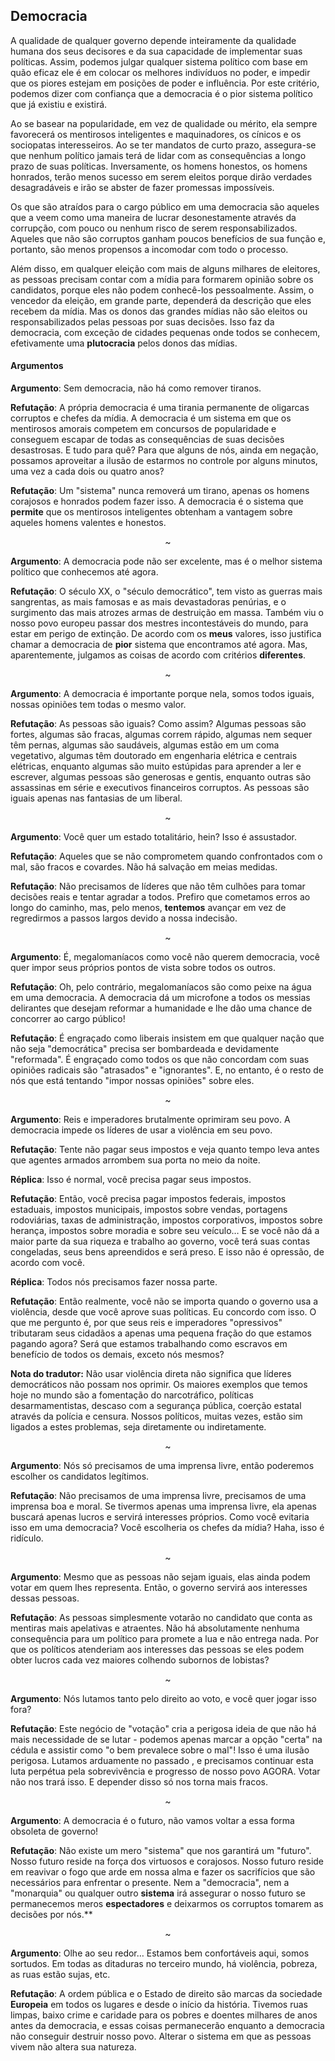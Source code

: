 ## Democracia

A qualidade de qualquer governo depende inteiramente da qualidade humana dos seus decisores e da sua capacidade de implementar suas políticas. Assim, podemos julgar qualquer sistema político com base em quão eficaz ele é em colocar os melhores indivíduos no poder, e impedir que os piores estejam em posições de poder e influência. Por este critério, podemos dizer com confiança que a democracia é o pior sistema político que já existiu e existirá.

Ao se basear na popularidade, em vez de qualidade ou mérito, ela sempre favorecerá os mentirosos inteligentes e maquinadores, os cínicos e os sociopatas interesseiros. Ao se ter mandatos de curto prazo, assegura-se que nenhum político jamais terá de lidar com as consequências a longo prazo de suas políticas. Inversamente, os homens honestos, os homens honrados, terão menos sucesso em serem eleitos porque dirão verdades desagradáveis e irão se abster de fazer promessas impossíveis.

Os que são atraídos para o cargo público em uma democracia são aqueles que a veem como uma maneira de lucrar desonestamente através da corrupção, com pouco ou nenhum risco de serem responsabilizados. Aqueles que não são corruptos ganham poucos benefícios de sua função e, portanto, são menos propensos a incomodar com todo o processo.

Além disso, em qualquer eleição com mais de alguns milhares de eleitores, as pessoas precisam contar com a mídia para formarem opinião sobre os candidatos, porque eles não podem conhecê-los pessoalmente. Assim, o vencedor da eleição, em grande parte, dependerá da descrição que eles recebem da mídia. Mas os donos das grandes mídias não são eleitos ou responsabilizados pelas pessoas por suas decisões. Isso faz da democracia, com exceção de cidades pequenas onde todos se conhecem, efetivamente uma **plutocracia** pelos donos das mídias.

#### Argumentos

**Argumento**: Sem democracia, não há como remover tiranos.

**Refutação**: A própria democracia é uma tirania permanente de oligarcas corruptos e chefes da mídia. A democracia é um sistema em que os mentirosos amorais competem em concursos de popularidade e conseguem escapar de todas as consequências de suas decisões desastrosas. E tudo para quê? Para que alguns de nós, ainda em negação, possamos aproveitar a ilusão de estarmos no controle por alguns minutos, uma vez a cada dois ou quatro anos?

**Refutação**: Um "sistema" nunca removerá um tirano, apenas os homens corajosos e honrados podem fazer isso. A democracia é o sistema que **permite** que os mentirosos inteligentes obtenham a vantagem sobre aqueles homens valentes e honestos.

<p align="center">~</p>

**Argumento**: A democracia pode não ser excelente, mas é o melhor sistema político que conhecemos até agora.

**Refutação**: O século XX, o "século democrático", tem visto as guerras mais sangrentas, as mais famosas e as mais devastadoras penúrias, e o surgimento das mais atrozes armas de destruição em massa. Também viu o nosso povo europeu passar dos mestres incontestáveis do mundo, para estar em perigo de extinção. De acordo com os **meus** valores, isso justifica chamar a democracia de **pior** sistema que encontramos até agora. Mas, aparentemente, julgamos as coisas de acordo com critérios **diferentes**.

<p align="center">~</p>

**Argumento**: A democracia é importante porque nela, somos todos iguais, nossas opiniões tem todas o mesmo valor.

**Refutação**: As pessoas são iguais? Como assim? Algumas pessoas são fortes, algumas são fracas, algumas correm rápido, algumas nem sequer têm pernas, algumas são saudáveis, algumas estão em um coma vegetativo, algumas têm doutorado em engenharia elétrica e centrais elétricas, enquanto algumas são muito estúpidas para aprender a ler e escrever, algumas pessoas são generosas e gentis, enquanto outras são assassinas em série e executivos financeiros corruptos. As pessoas são iguais apenas nas fantasias de um liberal.

<p align="center">~</p>

**Argumento**: Você quer um estado totalitário, hein? Isso é assustador.

**Refutação**: Aqueles que se não comprometem quando confrontados com o mal, são fracos e covardes. Não há salvação em meias medidas.

**Refutação**: Não precisamos de líderes que não têm culhões para tomar decisões reais e tentar agradar a todos. Prefiro que cometamos erros ao longo do caminho, mas, pelo menos, **tentemos** avançar em vez de regredirmos a passos largos devido a nossa indecisão.

<p align="center">~</p>

**Argumento**: É, megalomaníacos como você não querem democracia, você quer impor seus próprios pontos de vista sobre todos os outros.

**Refutação**: Oh, pelo contrário, megalomaníacos são como peixe na água em uma democracia. A democracia dá um microfone a todos os messias delirantes que desejam reformar a humanidade e lhe dão uma chance de concorrer ao cargo público!

**Refutação**: É engraçado como liberais insistem em que qualquer nação que não seja "democrática" precisa ser bombardeada e devidamente "reformada". É engraçado como todos os que não concordam com suas opiniões radicais são "atrasados" e "ignorantes". E, no entanto, é o resto de nós que está tentando "impor nossas opiniões" sobre eles.

<p align="center">~</p>

**Argumento**: Reis e imperadores brutalmente oprimiram seu povo. A democracia impede os líderes de usar a violência em seu povo.

**Refutação**: Tente não pagar seus impostos e veja quanto tempo leva antes que agentes armados arrombem sua porta no meio da noite.

**Réplica**: Isso é normal, você precisa pagar seus impostos.

**Refutação**: Então, você precisa pagar impostos federais, impostos estaduais, impostos municipais, impostos sobre vendas, portagens rodoviárias, taxas de administração, impostos corporativos, impostos sobre herança, impostos sobre moradia e sobre seu veículo… E se você não dá a maior parte da sua riqueza e trabalho ao governo, você terá suas contas congeladas, seus bens apreendidos e será preso. E isso não é opressão, de acordo com você.

**Réplica**: Todos nós precisamos fazer nossa parte.

**Refutação**: Então realmente, você não se importa quando o governo usa a violência, desde que você aprove suas políticas. Eu concordo com isso. O que me pergunto é, por que seus reis e imperadores "opressivos" tributaram seus cidadãos a apenas uma pequena fração do que estamos pagando agora? Será que estamos trabalhando como escravos em benefício de todos os demais, exceto nós mesmos?

**Nota do tradutor:** Não usar violência direta não significa que líderes democráticos não possam nos oprimir. Os maiores exemplos que temos hoje no mundo são a fomentação do narcotráfico, políticas desarmamentistas, descaso com a segurança pública, coerção estatal através da polícia e censura. Nossos políticos, muitas vezes, estão sim ligados a estes problemas, seja diretamente ou indiretamente.

<p align="center">~</p>

**Argumento**: Nós só precisamos de uma imprensa livre, então poderemos escolher os candidatos legítimos.

**Refutação**: Não precisamos de uma imprensa livre, precisamos de uma imprensa boa e moral. Se tivermos apenas uma imprensa livre, ela apenas buscará apenas lucros e servirá interesses próprios. Como você evitaria isso em uma democracia? Você escolheria os chefes da mídia? Haha, isso é ridículo.

<p align="center">~</p>

**Argumento**: Mesmo que as pessoas não sejam iguais, elas ainda podem votar em quem lhes representa. Então, o governo servirá aos interesses dessas pessoas.

**Refutação**: As pessoas simplesmente votarão no candidato que conta as mentiras mais apelativas e atraentes. Não há absolutamente nenhuma consequência para um político para promete a lua e não entrega nada. Por que os políticos atenderiam aos interesses das pessoas se eles podem obter lucros cada vez maiores colhendo subornos de lobistas?

<p align="center">~</p>

**Argumento**: Nós lutamos tanto pelo direito ao voto, e você quer jogar isso fora?

**Refutação**: Este negócio de "votação" cria a perigosa ideia de que não há mais necessidade de se lutar - podemos apenas marcar a opção "certa" na cédula e assistir como "o bem prevalece sobre o mal"! Isso é uma ilusão perigosa. Lutamos arduamente no passado , e precisamos continuar esta luta perpétua pela sobrevivência e progresso de nosso povo AGORA. Votar não nos trará isso. E depender disso só nos torna mais fracos.

<p align="center">~</p>

**Argumento**: A democracia é o futuro, não vamos voltar a essa forma obsoleta de governo!

**Refutação**: Não existe um mero "sistema" que nos garantirá um "futuro". Nosso futuro reside na força dos virtuosos e corajosos. Nosso futuro reside em reavivar o fogo que arde em nossa alma e fazer os sacrifícios que são necessários para enfrentar o presente. Nem a "democracia", nem a "monarquia" ou qualquer outro **sistema** irá assegurar o nosso futuro se permanecemos meros **espectadores** e deixarmos os corruptos tomarem as decisões por nós.**

<p align="center">~</p>

**Argumento**: Olhe ao seu redor… Estamos bem confortáveis aqui, somos sortudos. Em todas as ditaduras no terceiro mundo, há violência, pobreza, as ruas estão sujas, etc.

**Refutação**: A ordem pública e o Estado de direito são marcas da sociedade **Europeia** em todos os lugares e desde o início da história. Tivemos ruas limpas, baixo crime e caridade para os pobres e doentes milhares de anos antes da democracia, e essas coisas permanecerão enquanto a democracia não conseguir destruir nosso povo. Alterar o sistema em que as pessoas vivem não altera sua natureza.

